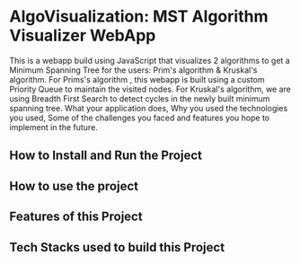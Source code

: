 # AlgoVisualization: MST Algorithm Visualizer WebApp

This is a webapp build using JavaScript that visualizes 2 algorithms to get a Minimum Spanning Tree for the users: Prim's algorithm & Kruskal's algorithm. 
For Prims's algorithm , this webapp is built using a custom Priority Queue to maintain the visited nodes. 
For Kruskal's algorithm, we are using Breadth First Search to detect cycles in the newly built minimum spanning tree. 
What your application does,
Why you used the technologies you used,
Some of the challenges you faced and features you hope to implement in the future.

## How to Install and Run the Project 

## How to use the project

## Features of this Project 

## Tech Stacks used to build this Project 
